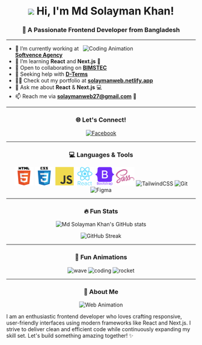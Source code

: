 <h1 align="center">
  <img src="https://media.giphy.com/media/hvRJCLFzcasrR4ia7z/giphy.gif" width="35"> Hi, I'm Md Solayman Khan!
</h1>
<h3 align="center">🎨 A Passionate Frontend Developer from Bangladesh</h3>

---

<img src="https://media.giphy.com/media/ZVik7pBtu9dNS/giphy.gif" alt="Coding Animation" align="right" width="300"/>

- 🔭 I’m currently working at **[Softvence Agency](https://softvence.agency/)**  
- 🌱 I’m learning **React** and **Next.js** 🚀  
- 👯 Open to collaborating on **[BIMSTEC](https://bimstec.org/)**  
- 🤝 Seeking help with **[D-Terms](https://d-trmsdf.netlify.app/)**  
- 👨‍💻 Check out my portfolio at **[solaymanweb.netlify.app](https://solaymanweb.netlify.app/)**  
- 💬 Ask me about **React** & **Next.js** 💻  
- 📫 Reach me via **solaymanweb27@gmail.com** 📩  

---

<h3 align="center">🌐 Let's Connect!</h3>
<p align="center">
  <a href="https://www.facebook.com/solayman.khan.81485/" target="_blank">
    <img src="https://img.shields.io/badge/Facebook-%231877F2.svg?logo=facebook&logoColor=white" alt="Facebook" />
  </a>
</p>

---

<h3 align="center">💻 Languages & Tools</h3>
<p align="center">
  <img src="https://raw.githubusercontent.com/devicons/devicon/master/icons/html5/html5-original-wordmark.svg" alt="HTML5" width="50" height="50"/>
  <img src="https://raw.githubusercontent.com/devicons/devicon/master/icons/css3/css3-original-wordmark.svg" alt="CSS3" width="50" height="50"/>
  <img src="https://raw.githubusercontent.com/devicons/devicon/master/icons/javascript/javascript-original.svg" alt="JavaScript" width="50" height="50"/>
  <img src="https://raw.githubusercontent.com/devicons/devicon/master/icons/react/react-original-wordmark.svg" alt="React" width="50" height="50"/>
  <img src="https://raw.githubusercontent.com/devicons/devicon/master/icons/bootstrap/bootstrap-plain-wordmark.svg" alt="Bootstrap" width="50" height="50"/>
  <img src="https://raw.githubusercontent.com/devicons/devicon/master/icons/sass/sass-original.svg" alt="Sass" width="50" height="50"/>
  <img src="https://www.vectorlogo.zone/logos/tailwindcss/tailwindcss-icon.svg" alt="TailwindCSS" width="50" height="50"/>
  <img src="https://www.vectorlogo.zone/logos/git-scm/git-scm-icon.svg" alt="Git" width="50" height="50"/>
  <img src="https://www.vectorlogo.zone/logos/figma/figma-icon.svg" alt="Figma" width="50" height="50"/>
</p>

---

<h3 align="center">🔥 Fun Stats</h3>
<p align="center">
  <img src="https://github-readme-stats.vercel.app/api?username=solayman27&show_icons=true&theme=radical" alt="Md Solayman Khan's GitHub stats" />
</p>
<p align="center">
  <img src="https://github-readme-streak-stats.herokuapp.com/?user=solayman27&theme=radical" alt="GitHub Streak" />
</p>

---

<h3 align="center">🎉 Fun Animations</h3>
<p align="center">
  <img src="https://media.giphy.com/media/jpVnC65DmYeyRL4LHS/giphy.gif" width="80" alt="wave" />
  <img src="https://media.giphy.com/media/3o7aD4WkK6xE2nwdTG/giphy.gif" width="80" alt="coding" />
  <img src="https://media.giphy.com/media/L8K62iTDkzGX6/giphy.gif" width="80" alt="rocket" />
</p>

---

<h3 align="center">🚀 About Me</h3>
<p align="center">
  <img src="https://media.giphy.com/media/eNAsjO55tPbgaor7ma/giphy.gif" alt="Web Animation" width="300" />
</p>
<p>
  I am an enthusiastic frontend developer who loves crafting responsive, user-friendly interfaces using modern frameworks like React and Next.js. I strive to deliver clean and efficient code while continuously expanding my skill set. Let's build something amazing together! ✨
</p>
